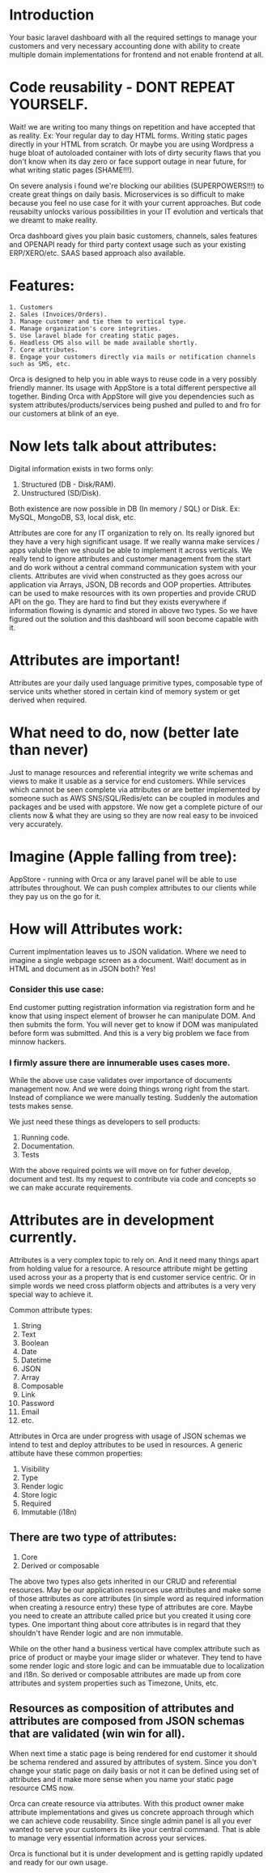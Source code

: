 # Introduction
Your basic laravel dashboard with all the required settings to manage your customers and very necessary accounting done with ability to create multiple domain 
implementations for frontend and not enable frontend at all.

# Code reusability - DONT REPEAT YOURSELF.
Wait! we are writing too many things on repetition and have accepted that as reality. Ex: Your regular day to day HTML forms. Writing static pages directly 
in your HTML from scratch. Or maybe you are using Wordpress a huge bloat of autoloaded container with lots of dirty security flaws that you don't know when
its day zero or face support outage in near future, for what writing static pages (SHAME!!!).

On severe analysis i found we're blocking our abilities (SUPERPOWERS!!!) to create great things on daily basis. Microservices is so difficult to make
because you feel no use case for it with your current approaches. But code reusabilty unlocks various possibilities in your IT evolution and verticals that 
we dreamt to make reality.

Orca dashboard gives you plain basic customers, channels, sales features and OPENAPI ready for third party context usage such as your existing ERP/XERO/etc.
SAAS based approach also available. 

# Features:
    1. Customers
    2. Sales (Invoices/Orders).
    3. Manage customer and tie them to vertical type.
    4. Manage organization's core integrities.
    5. Use laravel blade for creating static pages.
    6. Headless CMS also will be made available shortly.
    7. Core attributes.
    8. Engage your customers directly via mails or notification channels such as SMS, etc. 
    
Orca is designed to help you in able ways to reuse code in a very possibly friendly manner. Its usage with AppStore is a total different perspective all together.
Binding Orca with AppStore will give you dependencies such as system attributes/products/services being pushed and pulled to and fro for our customers at blink of an eye.

# Now lets talk about attributes:
Digital information exists in two forms only:
1. Structured (DB - Disk/RAM).
2. Unstructured (SD/Disk).

Both existence are now possible in DB (In memory / SQL) or Disk. Ex: MySQL, MongoDB, S3, local disk, etc.

Attributes are core for any IT organization to rely on. Its really ignored but they have a very high significant usage. If we really wanna make services / apps 
valuble then we should be able to implement it across verticals. We really tend to ignore attributes and customer management from the start and do work without
a central command communication system with your clients.
Attributes are vivid when constructed as they goes across our application via Arrays, JSON, DB records and OOP properties. Attributes can be used to make resources with its own properties and provide CRUD API on the go. They are hard to find but they exists everywhere if information flowing is dynamic and stored in above two
types. So we have figured out the solution and this dashboard will soon become capable with it.

# Attributes are important!
Attributes are your daily used language primitive types, composable type of service units whether stored in certain kind of memory system or get derived when 
required.

# What need to do, now (better late than never)
Just to manage resources and referential integrity we write schemas and views to make it usable as a service for end customers. While services which cannot 
be seen complete via attributes or are better implemented by someone such as AWS SNS/SQL/Redis/etc can be coupled in modules and packages and be used with 
appstore. We now get a complete picture of our clients now & what they are using so they are now real easy to be invoiced very accurately.

# Imagine (Apple falling from tree):
AppStore - running with Orca or any laravel panel will be able to use attributes throughout. We can push complex attributes to our clients while they pay us on the go for it.

# How will Attributes work:
Current implmentation leaves us to JSON validation. Where we need to imagine a single webpage screen as a document. Wait! document as in HTML and document as in
JSON both?
Yes!

### Consider this use case:
End customer putting registration information via registration form and he know that using inspect element of browser he can manipulate DOM. And then submits
the form. You will never get to know if DOM was manipulated before form was submitted. And this is a very big problem we face from minnow hackers.
### I firmly assure there are innumerable uses cases more.

While the above use case validates over importance of documents management now. And we were doing things wrong right from the start. Instead of compliance we 
were manually testing. Suddenly the automation tests makes sense. 

We just need these things as developers to sell products:
1. Running code.
2. Documentation.
3. Tests

With the above required points we will move on for futher develop, document and test. Its my request to contribute via code and concepts so we can make accurate
requirements.

# Attributes are in development currently.
Attributes is a very complex topic to rely on. And it need many things apart from holding value for a resource. A resource attribute might be getting used across
your as a property that is end customer service centric. Or in simple words we need cross platform objects and attributes is a very very special way to achieve it.

Common attribute types:
1. String
2. Text
3. Boolean
4. Date
5. Datetime
6. JSON
7. Array
8. Composable
9. Link
10. Password
11. Email
12. etc.

Attributes in Orca are under progress with usage of JSON schemas we intend to test and deploy attributes to be used in resources. A generic attibute have these common properties:
1. Visibility
2. Type
3. Render logic
4. Store logic
5. Required
6. Immutable (i18n)

## There are two type of attributes:
1. Core
2. Derived or composable

The above two types also gets inherited in our CRUD and referential resources. May be our application resources use attributes and make some of those attributes 
as core attributes (in simple word as required information when creating a resource entry) these type of attributes are core.
Maybe you need to create an attribute called price but you created it using core types. One important thing about core attributes is in regard that they shouldn't
have Render logic and are non immutable.

While on the other hand a business vertical have complex attribute such as price of product or maybe your image slider or whatever. They tend to have some render
logic and store logic and can be immuatable due to localization and i18n. So derived or composable attributes are made up from core attributes and system properties
such as Timezone, Units, etc.

## Resources as composition of attributes and attributes are composed from JSON schemas that are validated (win win for all).
When next time a static page is being rendered for end customer it should be schema rendered and assured by attributes of system. Since you don't change your static page on daily basis or not it can be defined using set of attributes and it make more sense when you name your static page resource CMS now.

Orca can create resource via attributes. With this product owner make attribute implementations and gives us concrete approach through which we can achieve code reusability. Since single admin panel is all you ever wanted to serve your customers its like your central command. That is able to manage very essential information across your services.

Orca is functional but it is under development and is getting rapidly updated and ready for our own usage.

